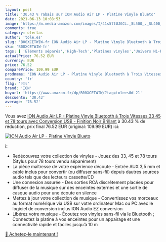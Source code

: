 ```yaml
---
layout: post
title: '30.43 % rabais sur ION Audio Air LP - Platine Vinyle Blueto'
date: 2021-06-13 10:08:53
image: 'https://m.media-amazon.com/images/I/41s57tUJGCL._SL500_._SL400_.jpg'
comments: true
category: ofertas
author: 'tole.es'
slug: 'B00XCETWIW-fr ION Audio Air LP - Platine Vinyle Bluetooth à Trois...'
sku: 'B00XCETWIW-fr'
tags: [ 'Eléments séparés','High-Tech','Platines vinyles','Univers Hi-Fi','ion', ]
actualPrice: 76.52 EUR
currency: EUR
price: 76.52
comparePrice: 109.99 EUR
prodname: 'ION Audio Air LP - Platine Vinyle Bluetooth à Trois Vitesses  33  45 et 78 tours  avec Conversion USB - Finition Noir Brillant'
country: 'fr'
flag: '🇫🇷'
brand: 'ION'
buyurl: 'https://www.amazon.fr/dp/B00XCETWIW/?tag=tolees0d-21'
descuento: '30.43'
average: '76.52'
---
```


Vous avez [ION Audio Air LP - Platine Vinyle Bluetooth à Trois Vitesses  33  45 et 78 tours  avec Conversion USB - Finition Noir Brillant](https://www.amazon.fr/dp/B00XCETWIW/?tag=tolees0d-21)  à  30.43 % de réduction, prix final  76.52 EUR (original: 109.99 EUR) ici:

[![ION Audio Air LP - Platine Vinyle Blueto](https://m.media-amazon.com/images/I/41s57tUJGCL._SL500_._SL400_.jpg)](https://www.amazon.fr/dp/B00XCETWIW/?tag=tolees0d-21)

ℹ️:

- Redécouvrez votre collection de vinyles - Jouez des 33, 45 et 78 tours (Stylus pour 78 tours vendu séparément)
- La pièce maîtresse de votre expérience découte - Entrée AUX 3,5 mm et cable inclus pour convertir (ou diffuser sans-fil) depuis dautres sources audio tels que des lecteurs cassette/CD
- Une connexion assurée - Des sorties RCA discrètement placées pour diffuser de la musique sur des enceintes externes et une sortie de casque audio pour une écoute en silence
- Mettez à jour votre collection de musique - Convertissez vos morceaux au format numérique via USB sur votre ordinateur Mac ou PC avec le logiciel de conversion inclus ION Audio EZ conversion
- Libérez votre musique - Écoutez vos vinyles sans-fil via le Bluetooth ; Connectez la platine à vos enceintes pour un appairage et une connectivité rapide et faciles jusqu’à 10 m

[🛒 Achetez-le maintenant!!](https://www.amazon.fr/dp/B00XCETWIW/?tag=tolees0d-21)
